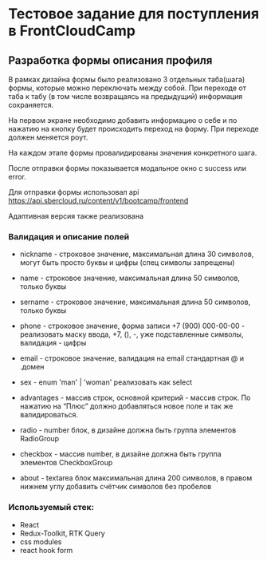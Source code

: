 # Тестовое задание для поступления в FrontCloudCamp

## Разработка формы описания профиля

В рамках дизайна формы было реализовано 3 отдельных таба(шага) формы, которые можно переключать между собой. При переходе от таба к табу (в том числе возвращаясь на предыдущий) информация сохраняется.

На первом экране необходимо добавить информацию о себе и по нажатию на кнопку будет происходить переход на форму. При переходе должен меняется роут.

На каждом этапе формы провалидированы значения конкретного шага.

После отправки формы показывается модальное окно с success или error.

Для отправки формы использовал api https://api.sbercloud.ru/content/v1/bootcamp/frontend

Адаптивная версия также реализована


### Валидация и описание полей

* nickname - строковое значение, максимальная длина 30 символов, могут быть просто буквы и цифры (спец символы запрещены)

* name - строковое значение, максимальная длина 50 символов, только буквы

* sername - строковое значение, максимальная длина 50 символов, только буквы

* phone - строковое значение, форма записи +7 (900) 000-00-00 - реализовать маску ввода, +7, (), -, уже подставленные символы, валидация - цифры

* email - строковое значение, валидация на email стандартная @ и .домен

* sex - enum 'man' | 'woman' реализовать как select

* advantages - массив строк, основной критерий - массив строк. По нажатию на “Плюс” должно добавляться новое поле и так же валидироваться.

* radio - number блок, в дизайне должна быть группа элементов RadioGroup

* checkbox - массив number, в дизайне должна быть группа элементов CheckboxGroup

* about - textarea блок максимальная длина 200 символов, в правом нижнем углу добавить счётчик символов без пробелов

### Используемый стек:

* React
* Redux-Toolkit, RTK Query
* css modules
* react hook form